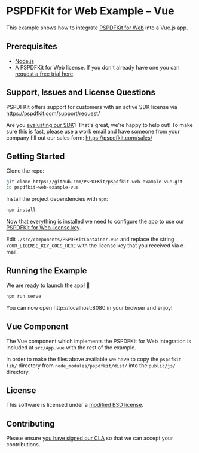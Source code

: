# PSPDFKit for Web Example – Vue

This example shows how to integrate [PSPDFKit for Web](https://pspdfkit.com/web/) into a Vue.js app.

## Prerequisites

- [Node.js](http://nodejs.org/)
- A PSPDFKit for Web license. If you don't already have one
  you can [request a free trial here](https://pspdfkit.com/try/).

## Support, Issues and License Questions

PSPDFKit offers support for customers with an active SDK license via https://pspdfkit.com/support/request/

Are you [evaluating our SDK](https://pspdfkit.com/try/)? That's great, we're happy to help out! To make sure this is fast, please use a work email and have someone from your company fill out our sales form: https://pspdfkit.com/sales/

## Getting Started

Clone the repo:

```bash
git clone https://github.com/PSPDFKit/pspdfkit-web-example-vue.git
cd pspdfkit-web-example-vue
```

Install the project dependencies with `npm`:

```bash
npm install
```

Now that everything is installed we need to configure the app to use our [PSPDFKit for Web license key](https://pspdfkit.com/guides/web/current/standalone/integration).

Edit `./src/components/PSPDFKitContainer.vue` and replace the string `YOUR_LICENSE_KEY_GOES_HERE` with the license key that you received via e-mail.

## Running the Example

We are ready to launch the app! 🎉

```bash
npm run serve
```

You can now open http://localhost:8080 in your browser and enjoy!

## Vue Component

The Vue component which implements the PSPDFKit for Web integration is included at `src/App.vue` with the rest of the example.

In order to make the files above available we have to copy the `pspdfkit-lib/` directory from `node_modules/pspdfkit/dist/` into the `public/js/` directory.

## License

This software is licensed under a [modified BSD license](LICENSE).

## Contributing

Please ensure
[you have signed our CLA](https://pspdfkit.com/guides/web/current/miscellaneous/contributing/) so that we can
accept your contributions.
